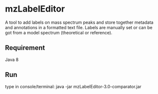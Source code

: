 # mzLabelEditor
A tool to add labels on mass spectrum peaks and store together metadata and annotations in a formatted text file. Labels are manually set or can be got from a model spectrum (theoretical or reference).

## Requirement

Java 8

## Run

type in console/terminal:
java -jar mzLabelEditor-3.0-comparator.jar


